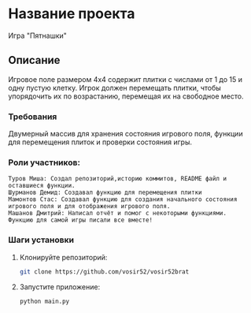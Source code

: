 # Название проекта

Игра "Пятнашки"

## Описание

Игровое поле размером 4x4 содержит плитки с числами от 1 до 15 и одну пустую клетку. Игрок должен перемещать плитки, чтобы упорядочить их по возрастанию, перемещая их на свободное место.

### Требования

Двумерный массив для хранения состояния игрового поля, функции для перемещения плиток и проверки состояния игры.

### Роли участников:
```
Туров Миша: Создал репозиторий,историю коммитов, README файл и оставшиеся функции.
Шурманов Демид: Создавал функцию для перемещения плитки 
Мамонтов Стас: Создавал функцию для создания начального состояния игрового поля и для отображения игрового поля.
Машанов Дмитрий: Написал отчёт и помог с некоторыми функциями.
Функцию для самой игры писали все вместе!
```


### Шаги установки

1. Клонируйте репозиторий:
   ```bash
   git clone https://github.com/vosir52/vosir52brat
2. Запустите приложение:
   ```
   python main.py
